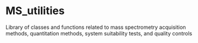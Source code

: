 # MS_utilities
Library of classes and functions related to mass spectrometry acquisition methods, quantitation methods, system suitability tests, and quality controls
